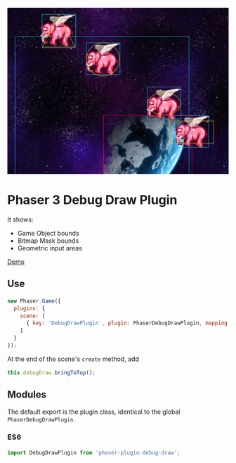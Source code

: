 ![Preview](./preview.png)

Phaser 3 Debug Draw Plugin
==========================

It shows:

- Game Object bounds
- Bitmap Mask bounds
- Geometric input areas

[Demo](https://codepen.io/samme/full/zMZyOM/)

Use
---

```javascript
new Phaser.Game({
  plugins: {
    scene: [
      { key: 'DebugDrawPlugin', plugin: PhaserDebugDrawPlugin, mapping: 'debugDraw' }
    ]
  }
});
```

At the end of the scene's `create` method, add

```javascript
this.debugDraw.bringToTop();
```

Modules
-------

The default export is the plugin class, identical to the global `PhaserDebugDrawPlugin`.

### ES6

```javascript
import DebugDrawPlugin from 'phaser-plugin-debug-draw';
```
